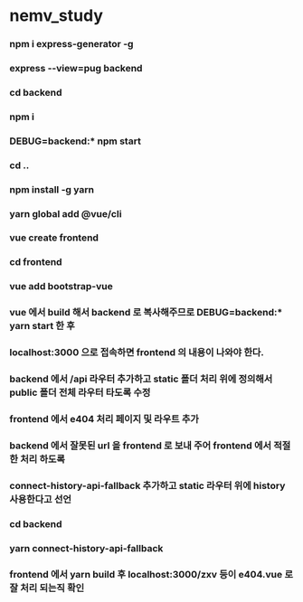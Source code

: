 # nemv_study
### npm i express-generator -g
### express --view=pug backend
### cd backend
### npm i
### DEBUG=backend:* npm start
### cd ..
### npm install -g yarn
### yarn global add @vue/cli
### vue create frontend
### cd frontend
### vue add bootstrap-vue
### vue 에서 build 해서 backend 로 복사해주므로 DEBUG=backend:* yarn start 한 후
### localhost:3000 으로 접속하면 frontend 의 내용이 나와야 한다.
### backend 에서 /api 라우터 추가하고 static 폴더 처리 위에 정의해서 public 폴더 전체 라우터 타도록 수정
### frontend 에서 e404 처리 페이지 및 라우트 추가
### backend 에서 잘못된 url 을 frontend 로 보내 주어 frontend 에서 적절한 처리 하도록
### connect-history-api-fallback 추가하고 static 라우터 위에 history 사용한다고 선언
### cd backend
### yarn connect-history-api-fallback
### frontend 에서 yarn build 후 localhost:3000/zxv 등이 e404.vue 로 잘 처리 되는직 확인